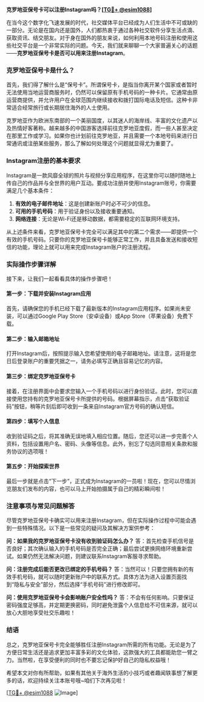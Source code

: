 **克罗地亚保号卡可以注册Instagram吗？[[TG💪+ @esim1088](https://t.me/s/esim1088)]**

在当今这个数字化飞速发展的时代，社交媒体平台已经成为人们生活中不可或缺的一部分。无论是在国内还是国外，人们都热衷于通过各种社交软件分享生活点滴、获取资讯、结交朋友。对于身在国外的朋友来说，如何利用本地号码注册和使用这些社交平台是一个非常实际的问题。今天，我们就来聊聊一个大家普遍关心的话题——**克罗地亚保号卡是否可以用来注册Instagram**。

### 克罗地亚保号卡是什么？

首先，我们得了解什么是“保号卡”。所谓保号卡，是指当你离开某个国家或者暂时无法使用当地运营商服务时，仍然可以保留原有手机号码的一种卡片。它通常由原运营商提供，并允许用户在全球范围内继续接收和拨打国际电话及短信。这种卡非常适合经常旅行或长期居住海外的人士使用。

克罗地亚作为欧洲东南部的一个美丽国度，以其迷人的海岸线、丰富的文化遗产以及热情好客著称。越来越多的中国游客选择前往克罗地亚度假，而一些人甚至决定在那里工作或学习。如果你也计划前往克罗地亚，并且需要一个本地号码来进行日常通讯或注册某些服务，那么了解如何处理这个问题就显得尤为重要了。

### Instagram注册的基本要求

Instagram是一款风靡全球的照片与视频分享应用程序，在这里你可以随时随地上传自己的作品并与全世界的用户互动。要成功注册并使用Instagram账号，你需要满足几个基本条件：

1. **有效的电子邮件地址**：这是创建新账户时必不可少的信息。
2. **可用的手机号码**：用于验证身份以及接收重要通知。
3. **网络连接**：无论是Wi-Fi还是移动数据，都需要稳定的互联网环境支持。

从上述条件来看，克罗地亚保号卡完全可以满足其中的第二个需求——即提供一个有效的手机号码。只要你的克罗地亚保号卡能够正常工作，并且具备发送和接收短信的功能，理论上就可以用来完成Instagram账户的注册流程。

### 实际操作步骤详解

接下来，让我们一起看看具体的操作步骤吧！

#### 第一步：下载并安装Instagram应用
首先，请确保您的手机已经下载了最新版本的Instagram应用程序。如果尚未安装，可以通过Google Play Store（安卓设备）或App Store（苹果设备）免费下载。

#### 第二步：输入邮箱地址
打开Instagram后，按照提示输入您希望使用的电子邮箱地址。请注意，这将是您日后登录账户的重要凭据之一，请务必填写正确且容易记忆的内容。

#### 第三步：绑定克罗地亚保号卡
接着，在注册界面中会要求您输入一个手机号码以进行身份验证。此时，您可以直接使用您持有的克罗地亚保号卡所提供的号码。根据屏幕指示，点击“获取验证码”按钮，稍等片刻后即可收到一条来自Instagram官方号码的确认短信。

#### 第四步：填写个人信息
收到验证码之后，将其准确无误地填入相应位置。随后，您还可以进一步完善个人资料，包括设置用户名、密码、头像等信息。此外，别忘了勾选同意相关条款和服务协议的选项哦！

#### 第五步：开始探索世界
最后一步就是点击“下一步”，正式成为Instagram的一员啦！现在，您可以尽情浏览朋友们发布的内容，也可以马上开始拍摄属于自己的精彩瞬间啦！

### 注意事项与常见问题解答

尽管克罗地亚保号卡确实可以用来注册Instagram，但在实际操作过程中可能会遇到一些特殊情况。以下是一些常见的疑问及其解决方案供参考：

**问：如果我的克罗地亚保号卡没有收到验证码怎么办？**
答：首先检查手机信号是否良好；其次确认输入的手机号码是否完全正确；最后尝试更换网络环境重新尝试。如果仍然无法解决问题，则建议联系Instagram客服寻求帮助。

**问：注册完成后能否更改已绑定的手机号码？**
答：当然可以！只要您拥有新的有效手机号码，就可以随时更新账户中的联系方式。具体方法为进入设置页面找到“隐私与安全”部分，然后选择“手机号码”进行修改即可。

**问：使用克罗地亚保号卡会影响账户安全性吗？**
答：不会有任何影响。只要保证密码强度足够高，并定期更换密码，同时避免泄露个人信息给不可信来源，就可以放心大胆地享受社交乐趣啦！

### 结语

总之，克罗地亚保号卡完全能够胜任注册Instagram所需的所有功能。无论是为了方便日常生活还是追求更加丰富多彩的文化体验，这款强大的工具都能助您一臂之力。当然啦，在享受便利的同时也不要忘记保护好自己的隐私权益哦！

希望本文对你有所帮助，如果有其他关于海外生活的小技巧或者趣闻轶事想了解更多的话，欢迎持续关注本账号哦~咱们下次再见啦！

[[TG💪+ @esim1088](https://t.me/s/esim1088) ![Image](https://i.postimg.cc/4NQfJmqS/Snipaste-2025-05-13-00-14-12.png)]